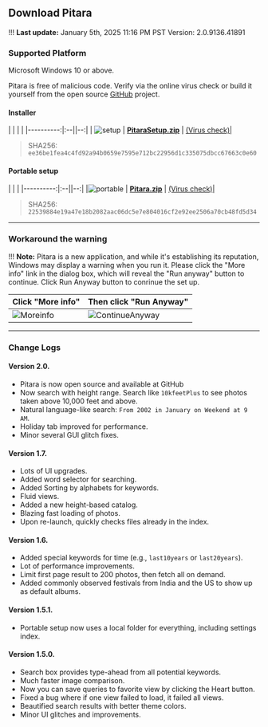 ## Download Pitara

!!! **Last update:** January 5th, 2025 11:16 PM PST Version: 2.0.9136.41891

### Supported Platform
Microsoft Windows 10 or above.

Pitara is free of malicious code. Verify via the online virus check or build it yourself from the open source [GitHub](https://github.com/z2a-info/Pitara?target=_blank) project.


#### Installer
| | | |
|----------:|:--||--:|
| ![setup](14465-256x256x32.png?cropResize=48,48) | **[PitaraSetup.zip](./build/PitaraSetup.zip)** |  [(Virus check)](https://www.virustotal.com/gui/url/d608ed05d496d377fb7886afbd7b5a94d2e1e0603e51d1c4a2096561ecb52011?target=_blank)|
> SHA256: `ee36be1fea4c4fd92a94b0659e7595e712bc22956d1c335075dbcc67663c0e60`


#### Portable setup
| | | 
|----------:|:--||--:|
|![portable](winzip-data-compression-computer-software-rar-zipper-27668328ba3f0a09198694e9196740b1.png?cropResize=48,48) | **[Pitara.zip](./build/Pitara.zip)** | [(Virus check)](https://www.virustotal.com/gui/url/11bf82d5bfc7027dd5233b86cedbffa2a6d1ccc2eacdbfa9a99c2e74f8c7e7ee?target=_blank)|
> SHA256: `22539884e19a47e18b2082aac06dc5e7e804016cf2e92ee2506a70cb48fd5d34`

---

### Workaround the warning
!!! **Note:** Pitara is a new application, and while it's establishing its reputation, Windows may display a warning when you run it. Please click the "More info" link in the dialog box, which will reveal the "Run anyway" button to continue. Click Run Anyway button to conrinue the set up.

|   Click "More info"   |  Then click "Run Anyway"   | 
|--------------|--------------|
|![Moreinfo](Moreinfo.jpg?cropResize=640,440)|![ContinueAnyway](ContinueAnyway.jpg?cropResize=640,440)|

---

### Change Logs 

#### Version 2.0.
- Pitara is now open source and available at GitHub
- Now search with height range. Search like `10kfeetPlus` to see photos taken above 10,000 feet and above.
- Natural language-like search: `From 2002 in January on Weekend at 9 AM`.
- Holiday tab improved for performance.
- Minor several GUI glitch fixes.

#### Version 1.7.
- Lots of UI upgrades.
- Added word selector for searching.
- Added Sorting by alphabets for keywords.
- Fluid views.
- Added a new height-based catalog.
- Blazing fast loading of photos.
- Upon re-launch, quickly checks files already in the index.

#### Version 1.6.
- Added special keywords for time (e.g., `last10years` or `last20years`).
- Lot of performance improvements.
- Limit first page result to 200 photos, then fetch all on demand.
- Added commonly observed festivals from India and the US to show up as default albums.

#### Version 1.5.1.
- Portable setup now uses a local folder for everything, including settings index.

#### Version 1.5.0.
- Search box provides type-ahead from all potential keywords.
- Much faster image comparison.
- Now you can save queries to favorite view by clicking the Heart button.
- Fixed a bug where if one view failed to load, it failed all views.
- Beautified search results with better theme colors.
- Minor UI glitches and improvements.


